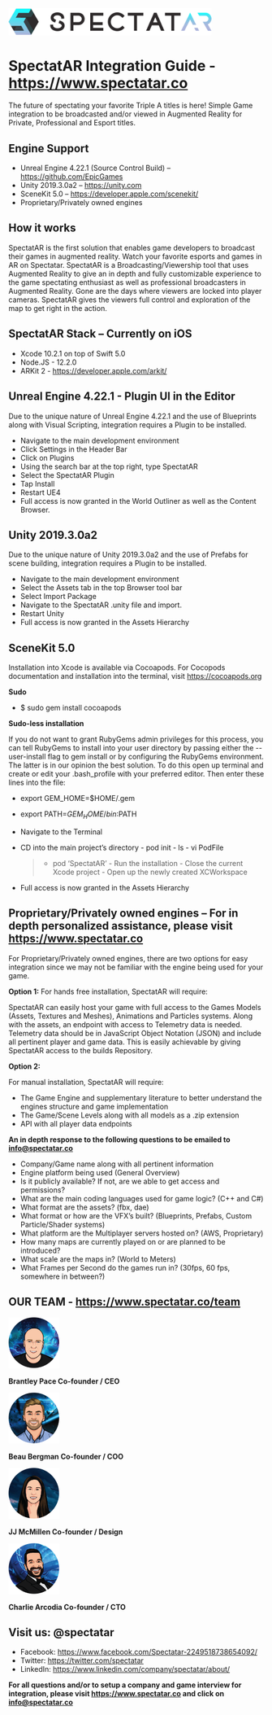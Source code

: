 
<img src="images/black_SP_logo@3x.png" width=400>

# SpectatAR Integration Guide - https://www.spectatar.co

The future of spectating your favorite Triple A titles is here! Simple Game integration to be broadcasted and/or viewed in Augmented Reality for Private, Professional and Esport titles. 

## Engine Support

- Unreal Engine 4.22.1 (Source Control Build) – https://github.com/EpicGames
- Unity 2019.3.0a2 – https://unity.com
- SceneKit 5.0 – https://developer.apple.com/scenekit/
- Proprietary/Privately owned engines

## How it works
SpectatAR is the first solution that enables game developers to broadcast their games in augmented reality. Watch your favorite esports and games in AR on Spectatar. SpectatAR is a Broadcasting/Viewership tool that uses Augmented Reality to give an in depth and fully customizable experience to the game spectating enthusiast as well as professional broadcasters in Augmented Reality.  Gone are the days where viewers are locked into player cameras. SpectatAR gives the viewers full control and exploration of the map to get right in the action. 

##  SpectatAR Stack – Currently on iOS

- Xcode 10.2.1 on top of Swift 5.0
- Node.JS - 12.2.0
- ARKit 2 - https://developer.apple.com/arkit/

## Unreal Engine 4.22.1 - Plugin UI in the Editor

Due to the unique nature of Unreal Engine 4.22.1 and the use of Blueprints along with Visual Scripting, integration requires a Plugin to be installed.

- Navigate to the main development environment
- Click Settings in the Header Bar
- Click on Plugins
- Using the search bar at the top right, type SpectatAR
- Select the SpectatAR Plugin
- Tap Install
- Restart UE4
- Full access is now granted in the World Outliner as well as the Content Browser. 

##  Unity 2019.3.0a2

Due to the unique nature of Unity 2019.3.0a2 and the use of Prefabs for scene building, integration requires a Plugin to be installed.

- Navigate to the main development environment
- Select the Assets tab in the top Browser tool bar
- Select Import Package
- Navigate to the SpectatAR .unity file and import. 
- Restart Unity
- Full access is now granted in the Assets Hierarchy


## SceneKit 5.0

Installation into Xcode is available via Cocoapods. For Cocopods documentation and installation into the terminal, visit https://cocoapods.org

**Sudo**

- $ sudo gem install cocoapods

**Sudo-less installation**

If you do not want to grant RubyGems admin privileges for this process, you can tell RubyGems to install into your user directory by passing either the --user-install flag to gem install or by configuring the RubyGems environment. The latter is in our opinion the best solution. To do this open up terminal and create or edit your .bash_profile with your preferred editor. Then enter these lines into the file:
- export GEM_HOME=$HOME/.gem
- export PATH=$GEM_HOME/bin:$PATH

- Navigate to the Terminal
- CD into the main project’s directory
	  - pod init
	  - ls
	  - vi PodFile
  > - pod ‘SpectatAR’
	  - Run the installation
	  - Close the current Xcode project
	  - Open up the newly created XCWorkspace
- Full access is now granted in the Assets Hierarchy

## Proprietary/Privately owned engines – For in depth personalized assistance, please visit https://www.spectatar.co

For Proprietary/Privately owned engines, there are two options for easy integration since we may not be familiar with the engine being used for your game. 

**Option 1:** 
For hands free installation, SpectatAR will require:

SpectatAR can easily host your game with full access to the Games Models (Assets, Textures and Meshes), Animations and Particles systems. Along with the assets, an endpoint with access to Telemetry data is needed. Telemetry data should be in JavaScript Object Notation (JSON) and include all pertinent player and game data. This is easily achievable by giving SpectatAR access to the builds Repository. 

**Option 2:** 

For manual installation, SpectatAR will require: 
- The Game Engine and supplementary literature to better understand the engines structure and game implementation
- The Game/Scene Levels along with all models as a .zip extension
- API with all player data endpoints

**An in depth response to the following questions to be emailed to info@spectatar.co**

- Company/Game name along with all pertinent information
- Engine platform being used  (General Overview)
- Is it publicly available? If not, are we able to get access and permissions?
- What are the main coding languages used for game logic? (C++ and C#)
- What format are the assets? (fbx, dae)
- What format or how are the VFX’s built? (Blueprints, Prefabs, Custom Particle/Shader systems)
- What platform are the Multiplayer servers hosted on? (AWS, Proprietary) 
- How many maps are currently played on or are planned to be introduced?
- What scale are the maps in? (World to Meters)
- What Frames per Second do the games run in? (30fps, 60 fps, somewhere in between?)

## OUR TEAM - https://www.spectatar.co/team

<img src="images/Brantley.png" width=100>

**Brantley Pace Co-founder / CEO**

<img src="images/Beau.png" width=100>

**Beau Bergman Co-founder / COO**

<img src="images/JJ.png" width=100>

**JJ McMillen Co-founder / Design**

<img src="images/Charlie.png" width=100>

**Charlie Arcodia Co-founder / CTO**

## Visit us: @spectatar

- Facebook: https://www.facebook.com/Spectatar-2249518738654092/
- Twitter: https://twitter.com/spectatar
- LinkedIn: https://www.linkedin.com/company/spectatar/about/


**For all questions and/or to setup a company and game interview for integration, please visit https://www.spectatar.co and click on info@spectatar.co**			


 


			       



 









			       





 



